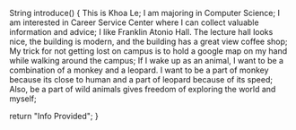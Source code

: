 String introduce() {
  This is Khoa Le;
  I am majoring in Computer Science;
  I am interested in Career Service Center where I can collect valuable information and advice;
  I like Franklin Atonio Hall. The lecture hall looks nice, the building is modern, and the building has a great view coffee shop;
  My trick for not getting lost on campus is to hold a google map on my hand while walking around the campus;
  If I wake up as an animal, I want to be a combination of a monkey and a leopard. I want to be a part of monkey because its close to human and a part of leopard because of its speed;
  Also, be a part of wild animals gives freedom of exploring the world and myself;

  return "Info Provided";
}
